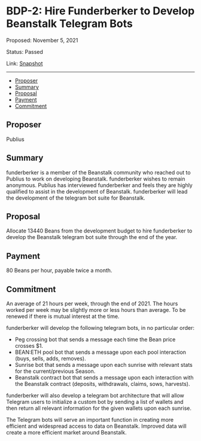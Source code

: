 # BDP-2: Hire Funderberker to Develop Beanstalk Telegram Bots

Proposed: November 5, 2021

Status: Passed

Link: [Snapshot](https://snapshot.org/#/beanstalkfarms.eth/proposal/0xb0069c65e7f5ae25671e5d17f3b5c8b2a42c37d8af714a3f5d539a4adbea7587)

---

- [Proposer](#proposer)
- [Summary](#summary)
- [Proposal](#Proposal)
- [Payment](#payment)
- [Commitment](#commitment)

## Proposer

Publius

## Summary

funderberker is a member of the Beanstalk community who reached out to Publius to work on developing Beanstalk. funderberker wishes to remain anonymous. Publius has interviewed funderberker and feels they are highly qualified to assist in the development of Beanstalk. funderberker will lead the development of the telegram bot suite for Beanstalk.

## Proposal

Allocate 13440 Beans from the development budget to hire funderberker to develop the Beanstalk telegram bot suite through the end of the year.

## Payment 

80 Beans per hour, payable twice a month.

## Commitment

An average of 21 hours per week, through the end of 2021. The hours worked per week may be slightly more or less hours than average. To be renewed if there is mutual interest at the time.

funderberker will develop the following telegram bots, in no particular order:

- Peg crossing bot that sends a message each time the Bean price crosses $1.
- BEAN:ETH pool bot that sends a message upon each pool interaction (buys, sells, adds, removes).
- Sunrise bot that sends a message upon each sunrise with relevant stats for the current/previous Season.
- Beanstalk contract bot that sends a message upon each interaction with the Beanstalk contract (deposits, withdrawals, claims, sows, harvests).

funderberker will also develop a telegram bot architecture that will allow Telegram users to initialize a custom bot by sending a list of wallets and then return all relevant information for the given wallets upon each sunrise.

The Telegram bots will serve an important function in creating more efficient and widespread access to data on Beanstalk. Improved data will create a more efficient market around Beanstalk.

